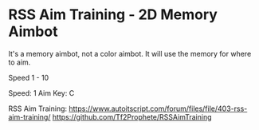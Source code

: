 # RSS Aim Training - 2D Memory Aimbot

It's a memory aimbot, not a color aimbot. It will use the memory for where to aim.

Speed 1 - 10

Speed: 1
Aim Key: C

RSS Aim Training:
https://www.autoitscript.com/forum/files/file/403-rss-aim-training/
https://github.com/Tf2Prophete/RSSAimTraining
